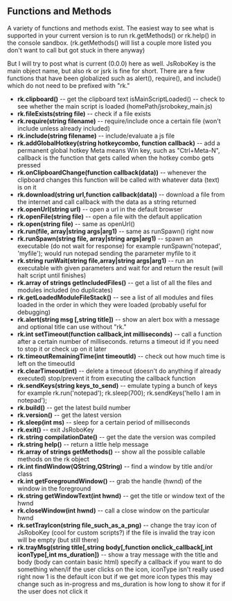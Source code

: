 Functions and Methods
---------------------
A variety of functions and methods exist.
The easiest way to see what is supported in your current version is to run rk.getMethods() or rk.help() in the console sandbox. (rk.getMethods() will list a couple more listed you don't want to call but got stuck in there anyway)

But I will try to post what is current (0.0.0) here as well.
JsRoboKey is the main object name, but also rk or jsrk is fine for short.
There are a few functions that have been globalized such as alert(), require(), and include() which do not need to be prefixed with "rk."

* **rk.clipboard()** -- get the clipboard text
isMainScriptLoaded() -- check to see whether the main script is loaded (homePath/jsrobokey_main.js)
* **rk.fileExists(string file)** -- check if a file exists
* **rk.require(string filename)** -- require/include once a certain file (won't include unless already included)
* **rk.include(string filename)** -- include/evaluate a js file
* **rk.addGlobalHotkey(string hotkeycombo, function callback)** -- add a permanent global hotkey Meta means Win key, such as "Ctrl+Meta-N", callback is the function that gets called when the hotkey combo gets pressed
* **rk.onClipboardChange(function callback(data))** -- whenever the clipboard changes this function will be called with whatever data (text) is on it
* **rk.download(string url,function callback(data))** -- download a file from the internet and call callback with the data as a string returned
* **rk.openUrl(string url)** -- open a url in the default browser
* **rk.openFile(string file)** -- open a file with the default application
* **rk.open(string file)** -- same as openUrl()
* **rk.run(file, array|string args|arg1)** -- same as runSpawn() right now
* **rk.runSpawn(string file, array|string args|arg1)** -- spawn an executable (do not wait for response) for example runSpawn('notepad', 'myfile'); would run notepad sending the parameter myfile to it
* **rk.string runWait(string file,array|string args|arg1)** -- run an executable with given parameters and wait for and return the result (will halt script until finishes)
* **rk.array of strings getIncludedFiles()** -- get a list of all the files and modules included (no duplicates)
* **rk.getLoadedModuleFileStack()** -- see a list of all modules and files loaded in the order in which they were loaded (probably useful for debugging)
* **rk.alert(string msg [,string title])** -- show an alert box with a message and optional title can use without "rk."
* **rk.int setTimeout(function callback,int milliseconds)** -- call a function after a certain number of milliseconds. returns a timeout id if you need to stop it or check up on it later
* **rk.timeoutRemainingTime(int timeoutId)** -- check out how much time is left on the timeoutId
* **rk.clearTimeout(int)** -- delete a timeout (doesn't do anything if already executed) stop/prevent it from executing the callback function
* **rk.sendKeys(string keys_to_send)** -- emulate typing a bunch of keys for example rk.run('notepad'); rk.sleep(700); rk.sendKeys('hello I am in notepad');
* **rk.build()** -- get the latest build number
* **rk.version()** -- get the latest version
* **rk.sleep(int ms)** -- sleep for a certain period of milliseconds 
* **rk.exit()** -- exit JsRoboKey
* **rk.string compilationDate()** -- get the date the version was compiled
* **rk.string help()** -- return a little help message
* **rk.array of strings getMethods()** -- show all the possible callable methods on the rk object
* **rk.int findWindow(QString,QString)** -- find a window by title and/or class
* **rk.int getForegroundWindow()** -- grab the handle (hwnd) of the window in the foreground
* **rk.string getWindowText(int hwnd)** -- get the title or window text of the hwnd
* **rk.closeWindow(int hwnd)** -- call a close window on the particular hwnd
* **rk.setTrayIcon(string file_such_as_a_png)** -- change the tray icon of JsRoboKey (cool for custom scripts?) if the file is invalid the tray icon will be empty (but still there)
* **rk.trayMsg(string title[,string body[,function onclick_callback[,int iconType[,int ms_duration])** -- show a tray message with the title and body (body can contain basic html) specify a callback if you want to do something when/if the user clicks on the icon, iconType isn't really used right now 1 is the default icon but if we get more icon types this may change such as in-progress and ms_duration is how long to show it for if the user does not click it

